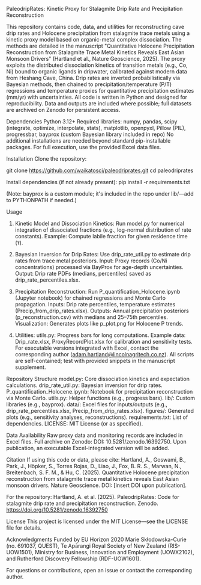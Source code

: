 PaleodripRates: Kinetic Proxy for Stalagmite Drip Rate and Precipitation Reconstruction

This repository contains code, data, and utilities for reconstructing cave drip rates and Holocene precipitation from stalagmite trace metals using a kinetic proxy model based on organic-metal complex dissociation. The methods are detailed in the manuscript "Quantitative Holocene Precipitation Reconstruction from Stalagmite Trace Metal Kinetics Reveals East Asian Monsoon Drivers" (Hartland et al., Nature Geoscience, 2025).
The proxy exploits the distributed dissociation kinetics of transition metals (e.g., Co, Ni) bound to organic ligands in dripwater, calibrated against modern data from Heshang Cave, China. Drip rates are inverted probabilistically via Bayesian methods, then chained to precipitation/temperature (P/T) regressions and temperature proxies for quantitative precipitation estimates (mm/yr) with uncertainties.
All code is written in Python and designed for reproducibility. Data and outputs are included where possible; full datasets are archived on Zenodo for persistent access.

Dependencies
Python 3.12+
Required libraries: numpy, pandas, scipy (integrate, optimize, interpolate, stats), matplotlib, openpyxl, Pillow (PIL), progressbar, bayprox (custom Bayesian library included in repo)
No additional installations are needed beyond standard pip-installable packages. For full execution, use the provided Excel data files.

Installation
Clone the repository:

git clone https://github.com/waikatosci/paleodriprates.git
cd paleodriprates

Install dependencies (if not already present):
pip install -r requirements.txt

(Note: bayprox is a custom module; it's included in the repo under lib/—add to PYTHONPATH if needed.)

Usage
1) Kinetic Model and Dissociation Kinetics:
Run model.py for numerical integration of dissociated fractions (e.g., log-normal distribution of rate constants).
Example: Compute labile fraction for given residence time (τ).

2) Bayesian Inversion for Drip Rates:
Use drip_rate_util.py to estimate drip rates from trace metal posteriors.
Input: Proxy records (Co/Ni concentrations) processed via BayProx for age-depth uncertainties.
Output: Drip rate PDFs (medians, percentiles) saved as drip_rate_percentiles.xlsx.

3) Precipitation Reconstruction:
Run P_quantification_Holocene.ipynb (Jupyter notebook) for chained regressions and Monte Carlo propagation.
Inputs: Drip rate percentiles, temperature estimates (Precip_from_drip_rates.xlsx).
Outputs: Annual precipitation posteriors (p_reconstruction.csv) with medians and 25–75th percentiles.
Visualization: Generates plots like p_plot.png for Holocene P trends.

4) Utilities:
utils.py: Progress bars for long computations.
Example data: Drip_rate.xlsx, ProxyRecordPlot.xlsx for calibration and sensitivity tests.
For executable versions integrated with Excel, contact the corresponding author (adam.hartland@lincolnagritech.co.nz). All scripts are self-contained; test with provided snippets in the manuscript supplement.

Repository Structure
model.py: Core dissociation kinetics and expectation calculations.
drip_rate_util.py: Bayesian inversion for drip rates.
P_quantification_Holocene.ipynb: Notebook for precipitation reconstruction via Monte Carlo.
utils.py: Helper functions (e.g., progress bars).
lib/: Custom libraries (e.g., bayprox).
data/: Excel files for inputs/outputs (e.g., drip_rate_percentiles.xlsx, Precip_from_drip_rates.xlsx).
figures/: Generated plots (e.g., sensitivity analyses, reconstructions).
requirements.txt: List of dependencies.
LICENSE: MIT License (or as specified).

Data Availability
Raw proxy data and monitoring records are included in Excel files.
Full archive on Zenodo: DOI: 10.5281/zenodo.16392750.
Upon publication, an executable Excel-integrated version will be added.

Citation
If using this code or data, please cite:
Hartland, A., Goswami, B., Park, J., Höpker, S., Torres Rojas, D., Liao, J., Fox, B. R. S., Marwan, N., Breitenbach, S. F. M., & Hu, C. (2025). Quantitative Holocene precipitation reconstruction from stalagmite trace metal kinetics reveals East Asian monsoon drivers. Nature Geoscience. DOI: [insert DOI upon publication].

For the repository:
Hartland, A. et al. (2025). PaleodripRates: Code for stalagmite drip rate and precipitation reconstruction. Zenodo. https://doi.org/10.5281/zenodo.16392750

License
This project is licensed under the MIT License—see the LICENSE file for details.

Acknowledgments
Funded by EU Horizon 2020 Marie Skłodowska-Curie (no. 691037, QUEST), Te Apārangi Royal Society of New Zealand (RIS-UOW1501), Ministry for Business, Innovation and Employment (UOWX2102), and Rutherford Discovery Fellowship (RDF-UOW1601).

For questions or contributions, open an issue or contact the corresponding author.
